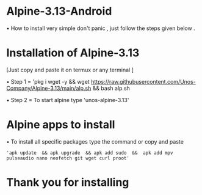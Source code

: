 # Alpine-3.13-Android
   
  • How to install very simple don't panic , just follow the steps given below .

# Installation of Alpine-3.13
  [Just copy and paste it on termux or any terminal ]
  
  • Step 1 = 'pkg i wget -y && wget https://raw.githubusercontent.com/Unos-Company/Alpine-3.13/main/alp.sh && bash alp.sh

  • Step 2 =  To start alpine type 'unos-alpine-3.13'

# Alpine apps to install 

 • To install all specific packages type the command or copy and paste 
    
    'apk update  && apk upgrade  && apk add sudo  &&  apk add mpv pulseaudio nano neofetch git wget curl proot'

# Thank you for installing 

